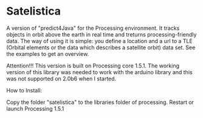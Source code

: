 Satelistica
===========

A version of "predict4Java" for the Processing environment. It tracks objects in orbit above the earth in real time and treturns processing-friendly data.
The way of using it is simple: you define a location and a url to a TLE (Orbital elements or the data which describes a satellite orbit) data set. See the examples to get an overview.

Attention!!!
This version is built on Processing core 1.5.1. The working version of this library was needed to work with the arduino library and this was not supported on 2.0b6 when I started.


How to Install:

Copy the folder "satelistica" to the libraries folder of processing. Restart or launch Processing 1.5.1
